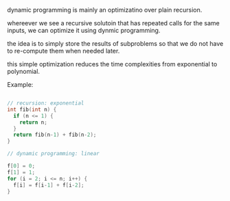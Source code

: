 dynamic programming is mainly an optimizatino over plain recursion.

whereever we see a recursive solutoin that has repeated calls for the same inputs, we can optimize it using dynmic programming.

the idea is to simply store the results of subproblems so that we do not have to re-compute them when needed later.

this simple optimization reduces the time complexities from exponential to polynomial.

Example:

```c

// recursion: exponential
int fib(int n) {
  if (n <= 1) {
    return n;
  }
  return fib(n-1) + fib(n-2);
}

// dynamic programming: linear

f[0] = 0;
f[1] = 1;
for (i = 2; i <= n; i++) {
  f[i] = f[i-1] + f[i-2];
}
```